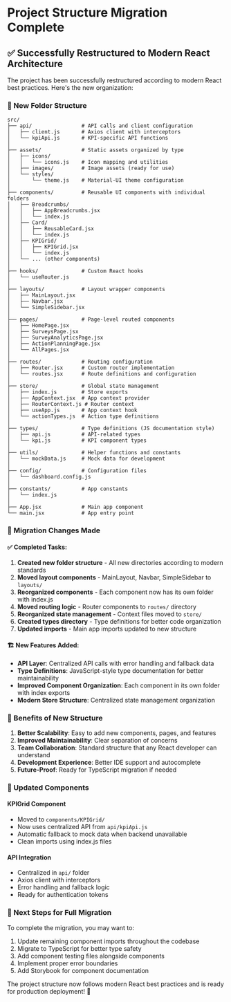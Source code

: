 # Project Structure Migration Complete

## ✅ Successfully Restructured to Modern React Architecture

The project has been successfully restructured according to modern React best practices. Here's the new organization:

### 📁 New Folder Structure

```
src/
├── api/                # API calls and client configuration
│   ├── client.js       # Axios client with interceptors
│   └── kpiApi.js       # KPI-specific API functions
│
├── assets/             # Static assets organized by type
│   ├── icons/
│   │   └── icons.js    # Icon mapping and utilities
│   ├── images/         # Image assets (ready for use)
│   └── styles/
│       └── theme.js    # Material-UI theme configuration
│
├── components/         # Reusable UI components with individual folders
│   ├── Breadcrumbs/
│   │   ├── AppBreadcrumbs.jsx
│   │   └── index.js
│   ├── Card/
│   │   ├── ReusableCard.jsx
│   │   └── index.js
│   ├── KPIGrid/
│   │   ├── KPIGrid.jsx
│   │   └── index.js
│   └── ... (other components)
│
├── hooks/              # Custom React hooks
│   └── useRouter.js
│
├── layouts/            # Layout wrapper components
│   ├── MainLayout.jsx
│   ├── Navbar.jsx
│   └── SimpleSidebar.jsx
│
├── pages/              # Page-level routed components
│   ├── HomePage.jsx
│   ├── SurveysPage.jsx
│   ├── SurveyAnalyticsPage.jsx
│   ├── ActionPlanningPage.jsx
│   └── AllPages.jsx
│
├── routes/             # Routing configuration
│   ├── Router.jsx      # Custom router implementation
│   └── routes.jsx      # Route definitions and configuration
│
├── store/              # Global state management
│   ├── index.js        # Store exports
│   ├── AppContext.jsx  # App context provider
│   ├── RouterContext.js # Router context
│   ├── useApp.js       # App context hook
│   └── actionTypes.js  # Action type definitions
│
├── types/              # Type definitions (JS documentation style)
│   ├── api.js          # API-related types
│   └── kpi.js          # KPI component types
│
├── utils/              # Helper functions and constants
│   └── mockData.js     # Mock data for development
│
├── config/             # Configuration files
│   └── dashboard.config.js
│
├── constants/          # App constants
│   └── index.js
│
├── App.jsx             # Main app component
└── main.jsx            # App entry point
```

### 🔄 Migration Changes Made

#### ✅ Completed Tasks:
1. **Created new folder structure** - All new directories according to modern standards
2. **Moved layout components** - MainLayout, Navbar, SimpleSidebar to `layouts/`
3. **Reorganized components** - Each component now has its own folder with index.js
4. **Moved routing logic** - Router components to `routes/` directory
5. **Reorganized state management** - Context files moved to `store/`
6. **Created types directory** - Type definitions for better code organization
7. **Updated imports** - Main app imports updated to new structure

#### 🏗️ New Features Added:
- **API Layer**: Centralized API calls with error handling and fallback data
- **Type Definitions**: JavaScript-style type documentation for better maintainability
- **Improved Component Organization**: Each component in its own folder with index exports
- **Modern Store Structure**: Centralized state management organization

### 🎯 Benefits of New Structure

1. **Better Scalability**: Easy to add new components, pages, and features
2. **Improved Maintainability**: Clear separation of concerns
3. **Team Collaboration**: Standard structure that any React developer can understand
4. **Development Experience**: Better IDE support and autocomplete
5. **Future-Proof**: Ready for TypeScript migration if needed

### 🚀 Updated Components

#### KPIGrid Component
- Moved to `components/KPIGrid/`
- Now uses centralized API from `api/kpiApi.js`
- Automatic fallback to mock data when backend unavailable
- Clean imports using index.js files

#### API Integration
- Centralized in `api/` folder
- Axios client with interceptors
- Error handling and fallback logic
- Ready for authentication tokens

### 📝 Next Steps for Full Migration

To complete the migration, you may want to:

1. Update remaining component imports throughout the codebase
2. Migrate to TypeScript for better type safety
3. Add component testing files alongside components
4. Implement proper error boundaries
5. Add Storybook for component documentation

The project structure now follows modern React best practices and is ready for production deployment! 🎉